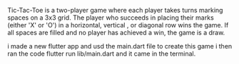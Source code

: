 Tic-Tac-Toe is a two-player game where each player takes turns marking spaces on a 3x3 grid. 
The player who succeeds in placing their marks (either 'X' or 'O') in a horizontal, vertical
, or diagonal row wins the game. If all spaces are filled and no player has achieved a win, the game is a draw.

i made a new flutter app and usd the main.dart file to create this game i then ran the code flutter run lib/main.dart and it came in the terminal.
